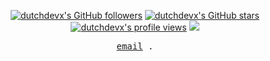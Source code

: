 <p align="center">
<a title="dutchdevx GitHub followers " href="https://github.com/dutchdevx" ><img src="https://img.shields.io/github/followers/dutchdevx?style=social" alt="dutchdevx's GitHub followers"></a>
<a title="GitHub stars " href="https://github.com/dutchdevx" ><img src="https://img.shields.io/github/stars/dutchdevx?style=social" alt="dutchdevx's GitHub stars "></a>
<a title="dutchdevx profile views " href="https://github.com/dutchdevx" ><img src="https://komarev.com/ghpvc/?username=dutchdevx&label=Profile%20views" alt="dutchdevx's profile views"></a>
<a title="kalana's wakatime stats" href="https://wakatime.com/@531d79a3-8c2e-4c8e-90c6-a447ef7efc49"><img src="https://wakatime.com/badge/user/531d79a3-8c2e-4c8e-90c6-a447ef7efc49.svg"  /></a>
</p>
<p align="center">
  <samp>
    <a href="mailto:info@vicz.digital">email</a> .
  </samp>
</p>
